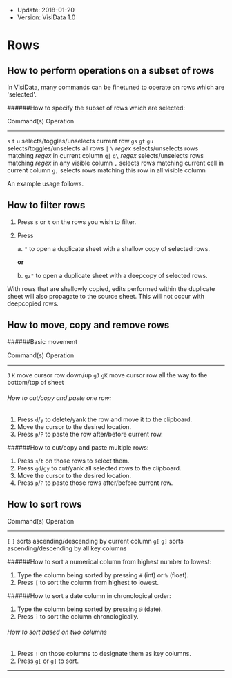 - Update: 2018-01-20
- Version: VisiData 1.0

# Rows

## How to perform operations on a subset of rows

In VisiData, many commands can be finetuned to operate on rows which are 'selected'.

######How to specify the subset of rows which are selected:

Command(s)         Operation
-----------------  -------------
 `s`  `t`  `u`     selects/toggles/unselects current row
`gs` `gt` `gu`     selects/toggles/unselects all rows
 `|`  `\` *regex*  selects/unselects rows matching *regex* in current column
`g|` `g\` *regex*  selects/unselects rows matching *regex* in any visible column
 `,`               selects rows matching current cell in current column
`g,`               selects rows matching this row in all visible column

An example usage follows.

## How to filter rows

1. Press `s` or `t` on the rows you wish to filter.
2. Press

    a. `"` to open a duplicate sheet with a shallow copy of selected rows.

    **or**

    b. `gz"` to open a duplicate sheet with a deepcopy of selected rows.

With rows that are shallowly copied, edits performed within the duplicate sheet will also propagate to the source sheet. This will not occur with deepcopied rows.

## How to move, copy and remove rows

######Basic movement


Command(s)         Operation
-----------------  -------------
 `J`  `K`          move cursor row down/up
`gJ` `gK`          move cursor row all the way to the bottom/top of sheet


###### How to cut/copy and paste one row:

1. Press `d`/`y` to delete/yank the row and move it to the clipboard.
2. Move the cursor to the desired location.
3. Press `p`/`P` to paste the row after/before current row.

######How to cut/copy and paste multiple rows:

1. Press `s`/`t` on those rows to select them.
2. Press `gd`/`gy` to cut/yank all selected rows to the clipboard.
3. Move the cursor to the desired location.
3. Press `p`/`P` to paste those rows after/before current row.

## How to sort rows

Command(s)         Operation
-----------------  -------------
 `[`  `]`          sorts ascending/descending by current column
`g[` `g]`          sorts ascending/descending by all key columns

######How to sort a numerical column from highest number to lowest:

1. Type the column being sorted by pressing `#` (int) or `%` (float).
2. Press `[` to sort the column from highest to lowest.

######How to sort a date column in chronological order:

1. Type the column being sorted by pressing `@` (date).
2. Press `]` to sort the column chronologically.

###### How to sort based on two columns

1. Press `!` on those columns to designate them as key columns.
2. Press `g[` or `g]` to sort.

---
